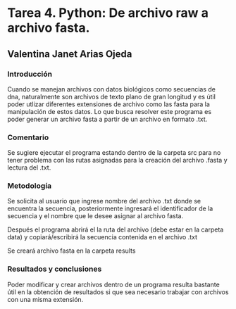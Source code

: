 # Tarea 4. Python: De archivo raw a archivo fasta.
## Valentina Janet Arias Ojeda
###  Introducción

Cuando se manejan archivos con datos biológicos como secuencias de dna, naturalmente son archivos de texto plano de gran longitud y es útil poder utlizar diferentes extensiones de archivo como las fasta para la manipulación de estos datos.
Lo que busca resolver este programa es poder generar un archivo fasta a partir de un archivo en formato .txt.

### Comentario

Se sugiere ejecutar el programa estando dentro de la carpeta src para no tener problema con las rutas asignadas para la creación del archivo .fasta y lectura del .txt.

### Metodología

Se solicita al usuario que ingrese nombre del archivo .txt donde se encuentra la secuencia, posteriormente ingresará el identificador de la secuencia y el nombre que le desee asignar al archivo fasta.

Después el programa abrirá el la ruta del archivo (debe estar en la carpeta data) y copiará/escribirá la secuencia contenida en el archivo .txt 

Se creará archivo fasta en la carpeta results

### Resultados y conclusiones

Poder modificar y crear archivos dentro de un programa resulta bastante útil en la obtención de resultados si que sea necesario trabajar con archivos con una misma extensión.
